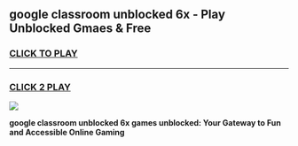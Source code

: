 
## google classroom unblocked 6x - Play Unblocked Gmaes & Free
<h3>
<a href="https://news.freeplayer.one?title=google_classroom_unblocked_6x&ref=16F">CLICK TO PLAY</a></h3>
<hr>

<h3>
<a href="https://news.freeplayer.one?title=google_classroom_unblocked_6x&ref=16F">CLICK 2 PLAY</a>
  
</h3>

<a href="https://news.freeplayer.one?title=google_classroom_unblocked_6x&ref=16F/"><img src="https://clearcache.store/games.png"></a>


**google classroom unblocked 6x games unblocked: Your Gateway to Fun and Accessible Online Gaming**
